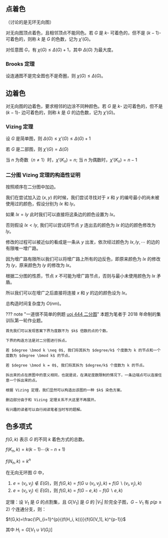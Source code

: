 ## 点着色

（讨论的是无环无向图）

对无向图顶点着色，且相邻顶点不能同色。若 $G$ 是 $k$- 可着色的，但不是 $(k-1)$- 可着色的，则称 $k$ 是 $G$ 的色数，记为 $\chi'(G)$。

对任意图 $G$，有 $\chi(G) \leq \Delta(G) + 1$，其中 $\Delta(G)$ 为最大度。

### Brooks 定理

设连通图不是完全图也不是奇圈，则 $\chi(G) \leq \Delta(G)$。

## 边着色

对无向图的边着色，要求相邻的边涂不同种颜色。若 $G$ 是 $k$- 边可着色的，但不是 $(k-1)$- 边可着色的，则称 $k$ 是 $G$ 的边色数，记为 $\chi'(G)$。

### Vizing 定理

设 $G$ 是简单图，则 $\Delta(G) \leq \chi'(G) \leq \Delta(G) + 1$

若 $G$ 是二部图，则 $\chi'(G)=\Delta(G)$

当 $n$ 为奇数（$n \neq 1$）时，$\chi'(K_n)=n$; 当 $n$ 为偶数时，$\chi'(K_n)=n-1$

### 二分图 Vizing 定理的构造性证明

按照顺序在二分图中加边。

我们在尝试加入边 $(x,y)$ 的时候，我们尝试寻找对于 $x$ 和 $y$ 的编号最小的尚未被使用过的颜色，假设分别为 $lx$ 和 $ly$。

如果 $lx=ly$ 此时我们可以直接将这条边的颜色设置为 $lx$。

否则假设 $lx<ly$, 我们可以尝试将节点 $y$ 连出去的颜色为 $lx$ 的边的颜色修改为 $ly$。

修改的过程可以被近似的看成是一条从 $y$ 出发，依次经过颜色为 $lx,ly,\cdots$ 的边的有限唯一增广路。

因为增广路有限所以我们可以将增广路上所有的边反色，即原来颜色为 $lx$ 的修改为 $ly$，原来颜色为 $ly$ 的修改为 $lx$。

根据二分图的性质，节点 $x$ 不可能为增广路节点，否则与最小未使用颜色为 $lx$ 矛盾。

所以我们可以在增广之后直接将连接 $x$ 和 $y$ 的边的颜色设为 $lx$。

总构造时间复杂度为 $O(nm)$。

??? note "一道很不简单的例题 [uoj 444 二分图](https://uoj.ac/problem/444)"
    本题为笔者于 2018 年命制的集训队第一轮作业题。
    
    首先我们可以发现答案下界为度数不为 $k$ 倍数的点的个数。
    
    下界的构造方法是对二分图进行拆点。
    
    若 $degree \bmod k \neq 0$, 我们将其拆为 $degree/k$ 个度数为 k 的节点和一个度数为 $degree \bmod k$ 的节点。
    
    若 $degree \bmod k = 0$, 我们将其拆为 $degree/k$ 个度数为 k 的节点。
    
    拆出来的点在原图中的意义相同，也就是说，在满足度数限制的情况下，一条边端点可以连接任意一个拆出来的点。
    
    根据 Vizing 定理，我们显然可以构造出该图的一种 $k$ 染色方案。
    
    删边部分由于和 Vizing 定理关系不大这里不再展开。
    
    有兴趣的读者可以自行阅读笔者当时写的题解。

## 色多项式

$f(G,k)$ 表示 $G$ 的不同 $k$ 着色方式的总数。

$f(K_n, k) = k(k-1)\cdots(k-n+1)$

$f(N_n, k) = k^n$

在无向无环图 $G$ 中，

1. $e=(v_i, v_j) \notin E(G)$，则 $f(G, k) = f(G \cup (v_i, v_j), k)+f(G\backslash(v_i, v_j), k)$
2. $e=(v_i, v_j) \in E(G)$，则 $f(G,k)=f(G-e,k)-f(G\backslash e,k)$

定理：设 $V_1$ 是 $G$ 的点割集，且 $G[V_1]$ 是 $G$ 的 $|V_1|$ 阶完全子图，$G-V_1$ 有 $p(p \geq 2)$ 个连通分支，则：

$f(G,k)=\frac{\Pi_{i=1}^{p}{(f(H_i, k))}}{f(G[V_1], k)^{p-1}}$

其中 $H_i=G[V_1 \cup V(G_i)]$
